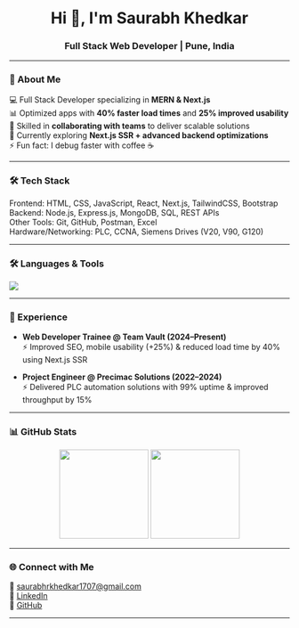 <h1 align="center">Hi 👋, I'm Saurabh Khedkar</h1>
<h3 align="center">Full Stack Web Developer | Pune, India</h3>

---

### 🚀 About Me
💻 Full Stack Developer specializing in **MERN & Next.js**  
📊 Optimized apps with **40% faster load times** and **25% improved usability**  
🤝 Skilled in **collaborating with teams** to deliver scalable solutions  
🌱 Currently exploring **Next.js SSR + advanced backend optimizations**  
⚡ Fun fact: I debug faster with coffee ☕  

---

### 🛠️ Tech Stack
Frontend: HTML, CSS, JavaScript, React, Next.js, TailwindCSS, Bootstrap  
Backend: Node.js, Express.js, MongoDB, SQL, REST APIs  
Other Tools: Git, GitHub, Postman, Excel  
Hardware/Networking: PLC, CCNA, Siemens Drives (V20, V90, G120)  

---

### 🛠️ Languages & Tools
<p align="left">
  <img src="https://skillicons.dev/icons?i=html,css,js,react,nodejs,express,mongodb,mysql,git,github,postman,vscode,tailwind" />
</p>

---

### 💼 Experience
- **Web Developer Trainee @ Team Vault (2024–Present)**  
  ⚡ Improved SEO, mobile usability (+25%) & reduced load time by 40% using Next.js SSR  

- **Project Engineer @ Precimac Solutions (2022–2024)**  
  ⚡ Delivered PLC automation solutions with 99% uptime & improved throughput by 15%  

---

### 📊 GitHub Stats
<p align="center">
  <img src="https://github-readme-stats.vercel.app/api?username=khedkar2001&show_icons=true&theme=tokyonight" height="160"/>
  <img src="https://github-readme-streak-stats.herokuapp.com/?user=khedkar2001&theme=tokyonight" height="160"/>
</p>

---

### 🌐 Connect with Me
📧 saurabhrkhedkar1707@gmail.com  
🔗 [LinkedIn](https://linkedin.com/in/saurabh-khedkar)  
🐙 [GitHub](https://github.com/khedkar2001)  

---
